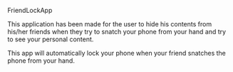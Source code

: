 FriendLockApp

This application has been made for the user to hide his contents from his/her friends when they try to snatch your phone from your hand and try to see your personal content. 

This app will automatically lock your phone when your friend snatches the phone from your hand.